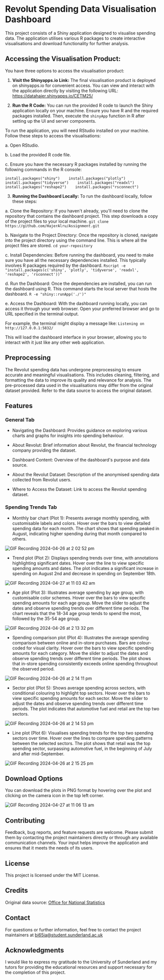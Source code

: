 # Revolut Spending Data Visualisation Dashboard

This project consists of a Shiny application designed to visualise
spending data. The application utilises various R packages to create
interactive visualisations and download functionality for further
analysis.

## Accessing the Visualisation Product:

You have three options to access the visualisation product: 

1. **Visit the Shinyapps.io Link:** 
The final visualisation product is deployed on shinyapps.io for convenient access. You can view and interact with the application directly by visiting the following URL:
<https://datahajer.shinyapps.io/CETM25/>

2. **Run the R Code:** 
You can run the provided R code to launch the Shiny application locally on your machine. Ensure you have R and the required packages installed. Then, execute the `shinyApp` function in R after setting up the UI and server components. 

To run the application, you will need RStudio installed on your machine. Follow these steps to access the visualisations: 

a. Open RStudio. 

b. Load the provided R code file. 

c. Ensure you have the necessary R packages installed by running
the following commands in the R console:

`install.packages("shiny")    install.packages("plotly")    install.packages("tidyverse")    install.packages("readxl")    install.packages("reshape2")    install.packages("rsconnect")`

3. **Running the Dashboard Locally:**
To run the dashboard locally, follow these steps:

a. Clone the Repository:
If you haven't already, you'll need to clone the repository that contains the dashboard project. This step downloads a copy of the project files to your local machine.
`git clone https://github.com/HajerAlru/Assignment.git`

b. Navigate to the Project Directory:
Once the repository is cloned, navigate into the project directory using the command line. This is where all the project files are stored.
`cd your-repository`

c. Install Dependencies:
Before running the dashboard, you need to make sure you have all the necessary dependencies installed. This typically involves R packages required by the dashboard.
`Rscript -e "install.packages(c('shiny', 'plotly', 'tidyverse', 'readxl', 'reshape2', 'rsconnect'))"`

d. Run the Dashboard:
Once the dependencies are installed, you can run the dashboard using R. This command starts the local server that hosts the dashboard.
`R -e "shiny::runApp('./')"`

e. Access the Dashboard:
With the dashboard running locally, you can access it through your web browser. Open your preferred browser and go to URL specified in the terminal output.

For example, the terminal might display a message like:
`Listening on http://127.0.0.1:5832/`

This will load the dashboard interface in your browser, allowing you to interact with it just like any other web application.

## Preprocessing

The Revolut spending data has undergone preprocessing to ensure accurate and
meaningful visualisations. This includes cleaning, filtering, and
formatting the data to improve its quality and relevance for analysis.
The pre-processed data used in the visualisations may differ from the
original dataset provided. Refer to the data source to access the original 
dataset.

## Features

### General Tab

- Navigating the Dashboard:
Provides guidance on exploring various charts and graphs for insights into spending behaviour.

- About Revolut:
Brief information about Revolut, the financial technology company providing the dataset.

- Dashboard Content:
Overview of the dashboard's purpose and data source.

- About the Revolut Dataset:
Description of the anonymised spending data collected from Revolut users.

- Where to Access the Dataset:
Link to access the Revolut spending dataset.


### Spending Trends Tab

-   Monthly bar chart (Plot 1): Presents average monthly spending, with
    customisable labels and colors. Hover over the bars to view detailed spending data for each month.
    The chart shows that spending peaked in August, indicating higher spending during that month compared to others.

![GIF Recording 2024-04-26 at 2 02 52 pm](https://github.com/HajerAlru/Assignment/assets/168104134/def1a937-f456-465e-9b10-37bded0f17ab)


-   Trend plot (Plot 2): Displays spending trends over time, with
    annotations highlighting significant dates. Hover over the line to view specific spending amounts and dates.
    The plot indicates a significant increase in spending on August 2nd and decrease in spending on September 18th.
    
![GIF Recording 2024-04-27 at 11 03 42 am](https://github.com/HajerAlru/Assignment/assets/168104134/8b7db5f3-c4e9-4144-b2e6-91bcf9736b74)

    
-   Age plot (Plot 3): Illustrates average spending by age group, with
    customisable color schemes. Hover over the bars to view specific spending amounts for each age group. Move the slider to adjust the dates and observe spending trends over different time periods.
    The chart reveals that the 18-34 age group tends to spend the most, followed by the 35-54 age group.
    
![GIF Recording 2024-04-26 at 2 13 32 pm](https://github.com/HajerAlru/Assignment/assets/168104134/a0ef7dcf-9905-42ab-96ea-779828f25685)


-   Spending comparison plot (Plot 4): Illustrates the average spending
    comparison between online and in-store purchases. Bars are
    colour-coded for visual clarity. Hover over the bars to view specific spending amounts for each category. Move the slider to adjust the dates and observe spending trends over different time periods. 
    The plot shows that in-store spending consistently exceeds online spending throughout the observed period.
    
![GIF Recording 2024-04-26 at 2 14 11 pm](https://github.com/HajerAlru/Assignment/assets/168104134/8cbe32d7-3142-4b23-b0c5-ee5063b1c8bf)

    
-   Sector plot (Plot 5): Shows average spending across sectors, with
    conditional colouring to highlight top sectors. Hover over the bars to view specific spending amounts for each sector. Move the slider to adjust the dates and observe spending trends over different time periods.
    The plot indicates that automotive fuel and retail are the top two sectors. 
    
![GIF Recording 2024-04-26 at 2 14 53 pm](https://github.com/HajerAlru/Assignment/assets/168104134/10a49cf4-3b43-43ec-912d-633d07017b30)


-   Line plot (Plot 6): Visualises spending trends for the top two spending sectors
    over time. Hover over the lines to compare spending patterns between the selected sectors.
    The plot shows that retail was the top spending sector, surpassing automotive fuel, in the beginning of July and after mid-September.
    
![GIF Recording 2024-04-26 at 2 15 25 pm](https://github.com/HajerAlru/Assignment/assets/168104134/7dfbc004-d5fa-4e16-ad25-deec1ca09521)


## Download Options

You can download the plots in PNG format by hovering over the plot and
clicking on the camera icon in the top left corner.

![GIF Recording 2024-04-27 at 11 06 13 am](https://github.com/HajerAlru/Assignment/assets/168104134/0994f1df-86c2-42c2-9d4c-6bf843480138)


## Contributing

Feedback, bug reports, and feature requests are welcome. Please submit
them by contacting the project maintainers directly or through any
available communication channels. Your input helps improve the
application and ensures that it meets the needs of its users.

## License

This project is licensed under the MIT License.

## Credits

Original data source: [Office for National
Statistics](https://www.ons.gov.uk/economy/economicoutputandproductivity/output/datasets/revolutspendingondebitcards)

## Contact

For questions or further information, feel free to contact the project
maintainers at
[bi65ia\@student.sunderland.ac.uk](mailto:bi65ia@student.sunderland.ac.uk)

## Acknowledgments

I would like to express my gratitude to the University of Sunderland and my tutors for
providing the educational resources and support necessary for the
completion of this project.
